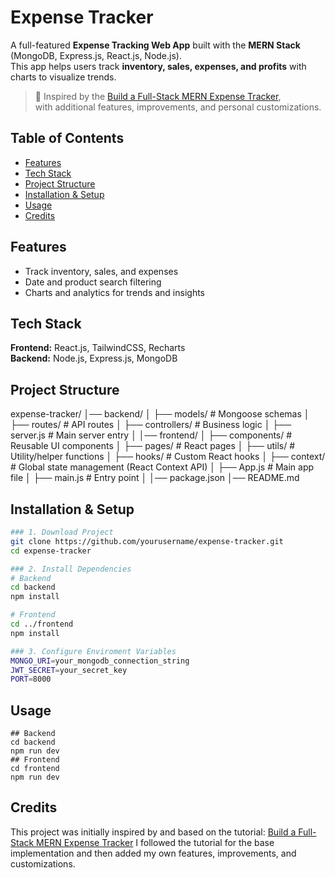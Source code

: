 # Expense Tracker
A full-featured **Expense Tracking Web App** built with the **MERN Stack** (MongoDB, Express.js, React.js, Node.js).  
This app helps users track **inventory, sales, expenses, and profits** with charts to visualize trends.

> 📌 Inspired by the [Build a Full-Stack MERN Expense Tracker](https://www.youtube.com/watch?v=PQnbtnsYUho&list=LL&index=3&t=3335s),  
> with additional features, improvements, and personal customizations.

## Table of Contents
- [Features](#features)
- [Tech Stack](#tech-stack)
- [Project Structure](#project-structure)
- [Installation & Setup](#installation--setup)
- [Usage](#usage)
- [Credits](#credits)

## Features
- Track inventory, sales, and expenses
- Date and product search filtering
- Charts and analytics for trends and insights

## Tech Stack
**Frontend:** React.js, TailwindCSS, Recharts  
**Backend:** Node.js, Express.js, MongoDB

## Project Structure
expense-tracker/
│── backend/
│ ├── models/ # Mongoose schemas
│ ├── routes/ # API routes
│ ├── controllers/ # Business logic
│ ├── server.js # Main server entry
│
│── frontend/
│ ├── components/ # Reusable UI components
│ ├── pages/ # React pages
│ ├── utils/ # Utility/helper functions
│ ├── hooks/ # Custom React hooks
│ ├── context/ # Global state management (React Context API)
│ ├── App.js # Main app file
│ ├── main.js # Entry point
│
│── package.json
│── README.md


## Installation & Setup
```bash
### 1. Download Project
git clone https://github.com/yourusername/expense-tracker.git
cd expense-tracker

### 2. Install Dependencies
# Backend
cd backend
npm install

# Frontend
cd ../frontend
npm install

### 3. Configure Enviroment Variables
MONGO_URI=your_mongodb_connection_string
JWT_SECRET=your_secret_key
PORT=8000
```

## Usage 
```
## Backend
cd backend
npm run dev
## Frontend
cd frontend
npm run dev
```

## Credits
This project was initially inspired by and based on the tutorial:
[Build a Full-Stack MERN Expense Tracker](https://www.youtube.com/watch?v=PQnbtnsYUho&list=LL&index=3&t=3335s)
I followed the tutorial for the base implementation and then added my own features, improvements, and customizations.

